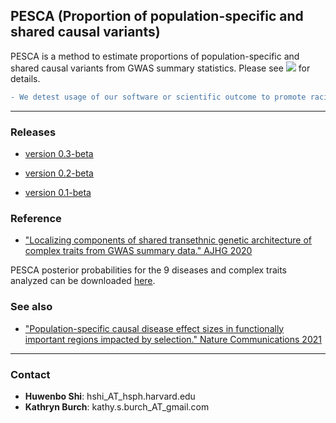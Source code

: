 ## PESCA (Proportion of population-specific and shared causal variants)

PESCA is a method to estimate proportions of population-specific and shared
causal variants from GWAS summary statistics. Please see
[![](https://img.shields.io/badge/docs-latest-blue.svg)](https://huwenboshi.github.io/pesca)
for details.

```diff
- We detest usage of our software or scientific outcome to promote racial discrimination.
```

---

### Releases

* [version 0.3-beta](https://github.com/huwenboshi/pesca/archive/version0.3-beta.tar.gz)

* [version 0.2-beta](https://github.com/huwenboshi/pesca/archive/v0.2-beta.tar.gz)

* [version 0.1-beta](https://github.com/huwenboshi/pesca/archive/v0.1-beta.tar.gz)

### Reference

* ["Localizing components of shared transethnic genetic architecture of complex traits from GWAS summary data." AJHG 2020](https://www.sciencedirect.com/science/article/pii/S000292972030121X)

PESCA posterior probabilities for the 9 diseases and complex traits analyzed can be downloaded [here](https://drive.google.com/file/d/1EdN4Ll3oPQmPPbKhF6VPIaYBZceU7Sr2/view?usp=sharing).

### See also

* ["Population-specific causal disease effect sizes in functionally important regions impacted by selection." Nature Communications 2021](https://www.nature.com/articles/s41467-021-21286-1)

---

### Contact

* **Huwenbo Shi**: hshi_AT_hsph.harvard.edu
* **Kathryn Burch**: kathy.s.burch_AT_gmail.com 
